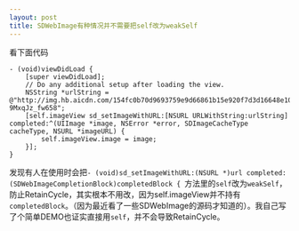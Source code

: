 ```yaml
---
layout: post
title: SDWebImage有种情况并不需要把self改为weakSelf
---
```



看下面代码

	- (void)viewDidLoad {
	    [super viewDidLoad];
	    // Do any additional setup after loading the view.
	    NSString *urlString = @"http://img.hb.aicdn.com/154fc0b70d9693759e9d66861b15e920f7d3d16648e10-9MxqJz_fw658";
	    [self.imageView sd_setImageWithURL:[NSURL URLWithString:urlString] completed:^(UIImage *image, NSError *error, SDImageCacheType cacheType, NSURL *imageURL) {
	        self.imageView.image = image;
	    }];
	}

发现有人在使用时会把`- (void)sd_setImageWithURL:(NSURL *)url completed:(SDWebImageCompletionBlock)completedBlock {
`方法里的`self`改为`weakSelf`，防止RetainCycle，其实根本不用改，因为self.imageView并不持有`completedBlock`。（因为最近看了一些SDWebImage的源码才知道的）。我自己写了个简单DEMO也证实直接用`self`，并不会导致RetainCycle。
